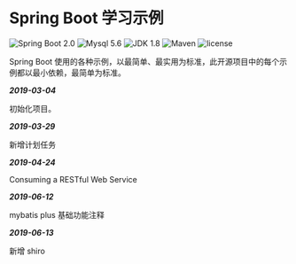 Spring Boot 学习示例
=========================

![Spring Boot 2.0](https://img.shields.io/badge/Spring%20Boot-2.0-brightgreen.svg)
![Mysql 5.6](https://img.shields.io/badge/Mysql-5.6-blue.svg)
![JDK 1.8](https://img.shields.io/badge/JDK-1.8-brightgreen.svg)
![Maven](https://img.shields.io/badge/Maven-3.5.0-yellowgreen.svg)
![license](https://img.shields.io/badge/license-MPL--2.0-blue.svg)

Spring Boot 使用的各种示例，以最简单、最实用为标准，此开源项目中的每个示例都以最小依赖，最简单为标准。

***2019-03-04***

初始化项目。

***2019-03-29***

新增计划任务

***2019-04-24***

Consuming a RESTful Web Service

***2019-06-12***

mybatis plus 基础功能注释

***2019-06-13***

新增 shiro


